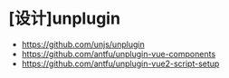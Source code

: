 # [设计]unplugin

- https://github.com/unjs/unplugin
- https://github.com/antfu/unplugin-vue-components
- https://github.com/antfu/unplugin-vue2-script-setup